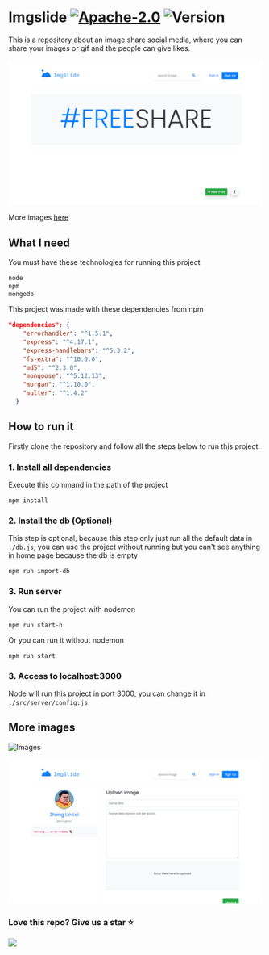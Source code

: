# Imgslide [![Apache-2.0](https://img.shields.io/badge/License-Apache%202.0-blue.svg)](https://opensource.org/licenses/Apache-2.0) ![Version](https://img.shields.io/badge/version-1.0-brightgreen)

This is a repository about an image share social media, where you can share your images or gif and the people can give likes.

![Home](./tutorial/home.png)

More images [here](#moreimages)

## What I need

You must have these technologies for running this project
```
node
npm
mongodb
```

This project was made with these dependencies from npm
```json
"dependencies": {
    "errorhandler": "^1.5.1",
    "express": "^4.17.1",
    "express-handlebars": "^5.3.2",
    "fs-extra": "^10.0.0",
    "md5": "^2.3.0",
    "mongoose": "^5.12.13",
    "morgan": "^1.10.0",
    "multer": "^1.4.2"
  }
```

## How to run it

Firstly clone the repository and follow all the steps below to run this project.

### 1. Install all dependencies

Execute this command in the path of the project
```
npm install
```

### 2. Install the db (Optional)

This step is optional, because this step only just run all the default data in  `./db.js`, you can use the project without running but you can't see anything in home page because the db is empty
```
npm run import-db
```

### 3. Run server

You can run the project with nodemon
```
npm run start-n
```

Or you can run it without nodemon
```
npm run start
```

### 3. Access to localhost:3000

Node will run this project in port 3000, you can change it in `./src/server/config.js`



## <a name="moreimages"></a> More images

![Images](./tutorial/images.png)

![User](./tutorial/user.png)




### Love this repo? Give us a star ⭐

<a href="./">
  <img src="https://img.shields.io/badge/Imgslide-Rate-blue">
</a>